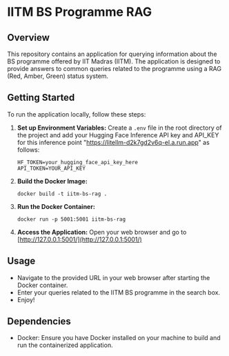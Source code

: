 # IITM BS Programme RAG

## Overview
This repository contains an application for querying information about the BS programme offered by IIT Madras (IITM). The application is designed to provide answers to common queries related to the programme using a RAG (Red, Amber, Green) status system.

## Getting Started
To run the application locally, follow these steps:

1. **Set up Environment Variables:**
   Create a `.env` file in the root directory of the project and add your Hugging Face Inference API key and API_KEY for this inference point "https://litellm-d2k7gd2v6q-el.a.run.app" as follows:
   ```
   HF_TOKEN=your_hugging_face_api_key_here
   API_TOKEN=YOUR_API_KEY
   ```

2. **Build the Docker Image:**
   ```
   docker build -t iitm-bs-rag .
   ```

3. **Run the Docker Container:**
   ```
   docker run -p 5001:5001 iitm-bs-rag
   ```

4. **Access the Application:**
   Open your web browser and go to [http://127.0.0.1:5001/](http://127.0.0.1:5001/)

## Usage
- Navigate to the provided URL in your web browser after starting the Docker container.
- Enter your queries related to the IITM BS programme in the search box.
- Enjoy!

## Dependencies
- Docker: Ensure you have Docker installed on your machine to build and run the containerized application.
